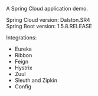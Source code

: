 A Spring Cloud application demo.

Spring Cloud version: Dalston.SR4  
Spring Boot version: 1.5.8.RELEASE

Integrations:
- Eureka
- Ribbon
- Feign
- Hystrix
- Zuul
- Sleuth and Zipkin
- Config
